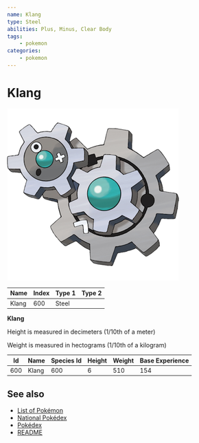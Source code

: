 ```yaml
---
name: Klang
type: Steel
abilities: Plus, Minus, Clear Body
tags:
    - pokemon
categories:
    - pokemon
---
```


# Klang


![Klang](images/600.png)

| **Name** | **Index** | **Type 1** | **Type 2** |
|----|----|----|----|
| Klang | 600 | Steel  |  |

**Klang** 


Height is measured in decimeters (1/10th of a meter)

Weight is measured in hectograms (1/10th of a kilogram)

| **Id** | **Name** | **Species Id** | **Height** | **Weight** | **Base Experience** |
|--------|----------|----------------|------------|------------|---------------------|
| 600 | Klang | 600 | 6 | 510 | 154 |


## See also

- [List of Pokémon](../pokemon.md)
- [National Pokédex](../national_pokedex.md)
- [Pokédex](../pokedex.md)
- [README](../README.md)

